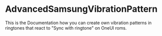 # AdvancedSamsungVibrationPattern
This is the Documentation how you can create own vibration patterns in ringtones that react to "Sync with ringtone" on OneUI roms.
